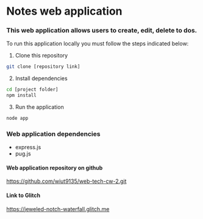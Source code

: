 # Notes web application

### This web application allows users to create, edit, delete to dos.

To run this application locally you must follow the steps indicated below:

1. Clone this repository

```bash
git clone [repository link]
```

2. Install dependencies

```bash
cd [project folder]
npm install
```

3. Run the application

```bash
node app
```

### Web application dependencies

- express.js
- pug.js

#### Web application repository on github
https://github.com/wiut9135/web-tech-cw-2.git
#### Link to Glitch
https://jeweled-notch-waterfall.glitch.me
